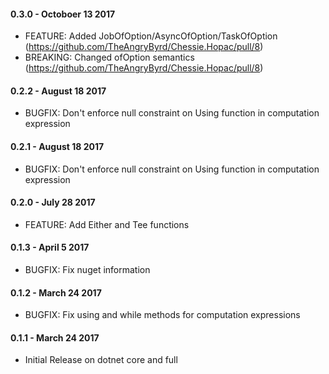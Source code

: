 #### 0.3.0 - Octoboer 13 2017
* FEATURE: Added JobOfOption/AsyncOfOption/TaskOfOption (https://github.com/TheAngryByrd/Chessie.Hopac/pull/8)
* BREAKING: Changed ofOption semantics (https://github.com/TheAngryByrd/Chessie.Hopac/pull/8)

#### 0.2.2 - August 18 2017
* BUGFIX: Don't enforce null constraint on Using function in computation expression

#### 0.2.1 - August 18 2017
* BUGFIX: Don't enforce null constraint on Using function in computation expression

#### 0.2.0 - July 28 2017
* FEATURE: Add Either and Tee functions

#### 0.1.3 - April 5 2017
* BUGFIX: Fix nuget information

#### 0.1.2 - March 24 2017
* BUGFIX: Fix using and while methods for computation expressions

#### 0.1.1 - March 24 2017
* Initial Release on dotnet core and full
